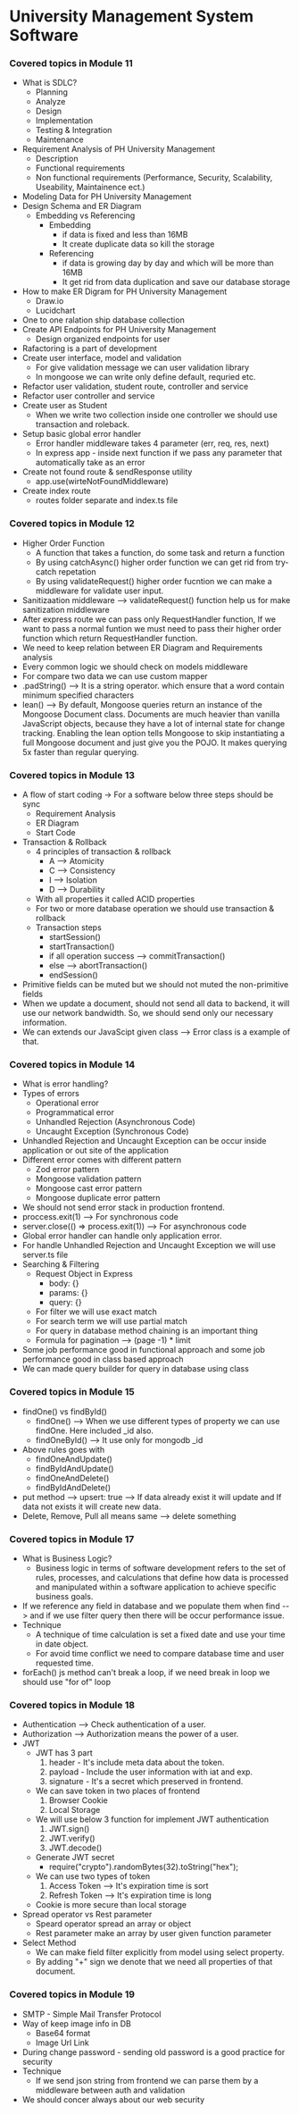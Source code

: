 # University Management System Software

### Covered topics in Module 11

- What is SDLC?
  - Planning
  - Analyze
  - Design
  - Implementation
  - Testing & Integration
  - Maintenance
- Requirement Analysis of PH University Management
  - Description
  - Functional requirements
  - Non functional requirements (Performance, Security, Scalability, Useability, Maintainence ect.)
- Modeling Data for PH University Management
- Design Schema and ER Diagram
  - Embedding vs Referencing
    - Embedding
      - if data is fixed and less than 16MB
      - It create duplicate data so kill the storage
    - Referencing
      - if data is growing day by day and which will be more than 16MB
      - It get rid from data duplication and save our database storage
- How to make ER Digram for PH University Management
  - Draw.io
  - Lucidchart
- One to one ralation ship database collection
- Create API Endpoints for PH University Management
  - Design organized endpoints for user
- Rafactoring is a part of development
- Create user interface, model and validation
  - For give validation message we can user validation library
  - In mongoose we can write only define default, requried etc.
- Refactor user validation, student route, controller and service
- Refactor user controller and service
- Create user as Student
  - When we write two collection inside one controller we should use transaction and roleback.
- Setup basic global error handler
  - Error handler middleware takes 4 parameter (err, req, res, next)
  - In express app - inside next function if we pass any parameter that automatically take as an error
- Create not found route & sendResponse utility
  - app.use(wirteNotFoundMiddleware)
- Create index route
  - routes folder separate and index.ts file

### Covered topics in Module 12

- Higher Order Function
  - A function that takes a function, do some task and return a function
  - By using catchAsync() higher order function we can get rid from try-catch repetation
  - By using validateRequest() higher order fucntion we can make a middleware for validate user input.
- Sanitizaation middleware --> validateRequest() function help us for make sanitization middleware
- After express route we can pass only RequestHandler function, If we want to pass a normal funtion we must need to pass their higher order function which return RequestHandler function.
- We need to keep relation between ER Diagram and Requirements analysis
- Every common logic we should check on models middleware
- For compare two data we can use custom mapper
- .padString() --> It is a string operator. which ensure that a word contain minimum specified characters
- lean() --> By default, Mongoose queries return an instance of the Mongoose Document class. Documents are much heavier than vanilla JavaScript objects, because they have a lot of internal state for change tracking. Enabling the lean option tells Mongoose to skip instantiating a full Mongoose document and just give you the POJO. It makes querying 5x faster than regular querying.

### Covered topics in Module 13

- A flow of start coding -> For a software below three steps should be sync
  - Requirement Analysis
  - ER Diagram
  - Start Code
- Transaction & Rollback
  - 4 principles of transaction & rollback
    - A --> Atomicity
    - C --> Consistency
    - I --> Isolation
    - D --> Durability
  - With all properties it called ACID properties
  - For two or more database operation we should use transaction & rollback
  - Transaction steps
    - startSession()
    - startTransaction()
    - if all operation success --> commitTransaction()
    - else --> abortTransaction()
    - endSession()
- Primitive fields can be muted but we should not muted the non-primitive fields
- When we update a document, should not send all data to backend, it will use our network bandwidth. So, we should send only our necessary information.
- We can extends our JavaScipt given class --> Error class is a example of that.

### Covered topics in Module 14

- What is error handling?
- Types of errors
  - Operational error
  - Programmatical error
  - Unhandled Rejection (Asynchronous Code)
  - Uncaught Exception (Synchronous Code)
- Unhandled Rejection and Uncaught Exception can be occur inside application or out site of the application
- Different error comes with different pattern
  - Zod error pattern
  - Mongoose validation pattern
  - Mongoose cast error pattern
  - Mongoose duplicate error pattern
- We should not send error stack in production frontend.
- proccess.exit(1) --> For synchronous code
- server.close(() => process.exit(1)) --> For asynchronous code
- Global error handler can handle only application error.
- For handle Unhandled Rejection and Uncaught Exception we will use server.ts file
- Searching & Filtering
  - Request Object in Express
    - body: {}
    - params: {}
    - query: {}
  - For filter we will use exact match
  - For search term we will use partial match
  - For query in database method chaining is an important thing
  - Formula for pagination --> (page -1) \* limit
- Some job performance good in functional approach and some job performance good in class based approach
- We can made query builder for query in database using class

### Covered topics in Module 15

- findOne() vs findById()
  - findOne() --> When we use different types of property we can use findOne. Here included \_id also.
  - findOneById() --> It use only for mongodb \_id
- Above rules goes with
  - findOneAndUpdate()
  - findByIdAndUpdate()
  - findOneAndDelete()
  - findByIdAndDelete()
- put method --> upsert: true --> If data already exist it will update and If data not exists it will create new data.
- Delete, Remove, Pull all means same --> delete something

### Covered topics in Module 17

- What is Business Logic?
  - Business logic in terms of software development refers to the set of rules, processes, and calculations that define how data is processed and manipulated within a software application to achieve specific business goals.
- If we reference any field in database and we populate them when find --> and if we use filter query then there will be occur performance issue.
- Technique
  - A technique of time calculation is set a fixed date and use your time in date object.
  - For avoid time conflict we need to compare database time and user requested time.
- forEach() js method can't break a loop, if we need break in loop we should use "for of" loop

### Covered topics in Module 18

- Authentication --> Check authentication of a user.
- Authorization --> Authorization means the power of a user.
- JWT
  - JWT has 3 part
    1. header - It's include meta data about the token.
    2. payload - Include the user information with iat and exp.
    3. signature - It's a secret which preserved in frontend.
  - We can save token in two places of frontend
    1. Browser Cookie
    2. Local Storage
  - We will use below 3 function for implement JWT authentication
    1. JWT.sign()
    2. JWT.verify()
    3. JWT.decode()
  - Generate JWT secret
    - require("crypto").randomBytes(32).toString("hex");
  - We can use two types of token
    1. Access Token --> It's expiration time is sort
    2. Refresh Token --> It's expiration time is long
  - Cookie is more secure than local storage
- Spread operator vs Rest parameter
  - Speard operator spread an array or object
  - Rest parameter make an array by user given function parameter
- Select Method
  - We can make field filter explicitly from model using select property.
  - By adding "+" sign we denote that we need all properties of that document.

### Covered topics in Module 19

- SMTP - Simple Mail Transfer Protocol
- Way of keep image info in DB
  - Base64 format
  - Image Url Link
- During change password - sending old password is a good practice for security
- Technique
  - If we send json string from frontend we can parse them by a middleware between auth and validation
- We should concer always about our web security
